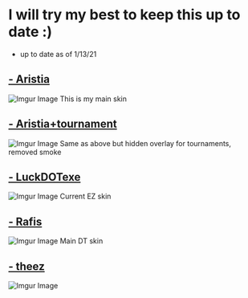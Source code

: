 # I will try my best to keep this up to date :)
- up to date as of 1/13/21
## [- Aristia](https://drive.google.com/file/d/1orH8yzi1rTEEuzGr3VDkbNMd6beMHcQO/view?usp=sharing)
![Imgur Image](https://imgur.com/7p17god.jpg) This is my main skin

## [- Aristia+tournament](https://drive.google.com/file/d/1knGnNtjezPk53hvet-v5pO5XEGsOOO9Z/view?usp=sharing) 
![Imgur Image](https://imgur.com/7p17god.jpg) Same as above but hidden overlay for tournaments, removed smoke

## [- LuckDOTexe](https://drive.google.com/file/d/1ICbKn-ibr-iitjRi23nKY-alcZGPvgyp/view?usp=sharing) 
![Imgur Image](https://imgur.com/9B07D93.jpg) Current EZ skin

## [- Rafis](https://drive.google.com/file/d/1XYyBem7nzhluCMGol8wQuDi5GZSOiHY7/view?usp=sharing) 
![Imgur Image](https://imgur.com/yWljHcL.jpg) Main DT skin


## [- theez](https://drive.google.com/file/d/1x-WP9zbokww2zs5fwC54TWHh9Lqf62XS/view?usp=sharing) 
![Imgur Image](https://imgur.com/UrGe8IG.jpg) 


